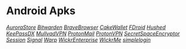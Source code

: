 
# Android Apks

*[AuroraStore](https://github.com/oldstreetloft/android/raw/main/Apks/AuroraStore.apk)*
*[Bitwarden](https://github.com/oldstreetloft/android/raw/main/Apks/Bitwarden.apk)*
*[BraveBrowser](https://github.com/oldstreetloft/android/raw/main/Apks/BraveBrowser.apk)*
*[CakeWallet](https://github.com/oldstreetloft/android/raw/main/Apks/CakeWallet.apk)*
*[FDroid](https://github.com/oldstreetloft/android/raw/main/Apks/FDroid.apk)*
*[Hushed](https://github.com/oldstreetloft/android/raw/main/Apks/Hushed.apk)*
*[KeePassDX](https://github.com/oldstreetloft/android/raw/main/Apks/KeePassDX.apk)*
*[MullvadVPN](https://github.com/oldstreetloft/android/raw/main/Apks/MullvadVPN.apk)*
*[ProtonMail](https://github.com/oldstreetloft/android/raw/main/Apks/ProtonMail.apk)*
*[ProtonVPN](https://github.com/oldstreetloft/android/raw/main/Apks/ProtonVPN.apk)*
*[SecretSpaceEncryptor](https://github.com/oldstreetloft/android/raw/main/Apks/SecretSpaceEncryptor.apk)*
*[Session](https://github.com/oldstreetloft/android/raw/main/Apks/Session.apk)*
*[Signal](https://github.com/oldstreetloft/android/raw/main/Apks/Signal.apk)*
*[Warp](https://github.com/oldstreetloft/android/raw/main/Apks/Warp.apk)*
*[WickrEnterprise](https://github.com/oldstreetloft/android/raw/main/Apks/WickrEnterprise.apk)*
*[WickrMe](https://github.com/oldstreetloft/android/raw/main/Apks/WickrMe.apk)*
*[simplelogin](https://github.com/oldstreetloft/android/raw/main/Apks/simplelogin.apk)*
